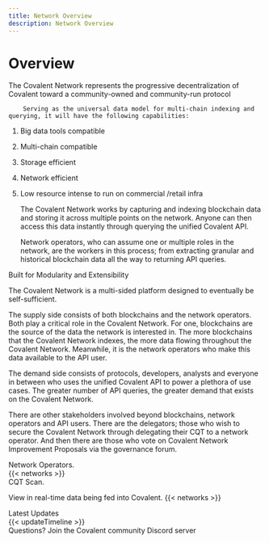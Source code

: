 ```yaml
---
title: Network Overview
description: Network Overview
---
```


# Overview

<section class="">    
    <div>
    <p class="text-xl max-w-4xl text-gray-800 mb-6">
        The Covalent Network represents the progressive decentralization of Covalent toward a community-owned and community-run protocol

        Serving as the universal data model for multi-chain indexing and querying, it will have the following capabilities:

1. Big data tools compatible
2. Multi-chain compatible
3. Storage efficient
4. Network efficient
5. Low resource intense to run on commercial /retail infra


      The Covalent Network works by capturing and indexing blockchain data and storing it across multiple points on the network. Anyone can then access this data instantly through querying the unified Covalent API.

      Network operators, who can assume one or multiple roles in the network, are the workers in this process; from extracting granular and historical blockchain data all the way to returning API queries.

    </div>

    <div class="font-light font-sans text-4xl text-covalent-black pt-12 max-w-screen-md">
     Built for Modularity and Extensibility
    </div>
    <p class="text-xl max-w-4xl text-gray-800 mb-6">
      The Covalent Network is a multi-sided platform designed to eventually be self-sufficient.

      The supply side consists of both blockchains and the network operators. Both play a critical role in the Covalent Network. For one, blockchains are the source of the data the network is interested in. The more blockchains that the Covalent Network indexes, the more data flowing throughout the Covalent Network. Meanwhile, it is the network operators who make this data available to the API user.

      The demand side consists of protocols, developers, analysts and everyone in between who uses the unified Covalent API to power a plethora of use cases. The greater number of API queries, the greater demand that exists on the Covalent Network.   

      There are other stakeholders involved beyond blockchains, network operators and API users. There are the delegators; those who wish to secure the Covalent Network through delegating their CQT to a network operator. And then there are those who vote on Covalent Network Improvement Proposals via the governance forum.


    <div class="font-light text-xl text-covalent-black pt-1 max-w-screen-md">
    Network Operators.
    </div>
    {{< networks >}}

    <div class="font-light text-xl text-covalent-black pt-1 max-w-screen-md">
    CQT Scan.
    </div>
      <p class="text-xl max-w-4xl text-gray-800 mb-6">
      View in real-time data being fed into Covalent.
    {{< networks >}}



    <div class="font-light text-4xl text-covalent-black pb-12 pt-12 max-w-screen-md">
        Latest Updates
    </div>
    <!-- Network Updates -->
    {{< updateTimeline >}}

    <div class="font-light font-sans text-4xl text-covalent-black pb-12 pt-12 max-w-screen-md">
     Questions?
     Join the Covalent community Discord server
    </div>

</section>
